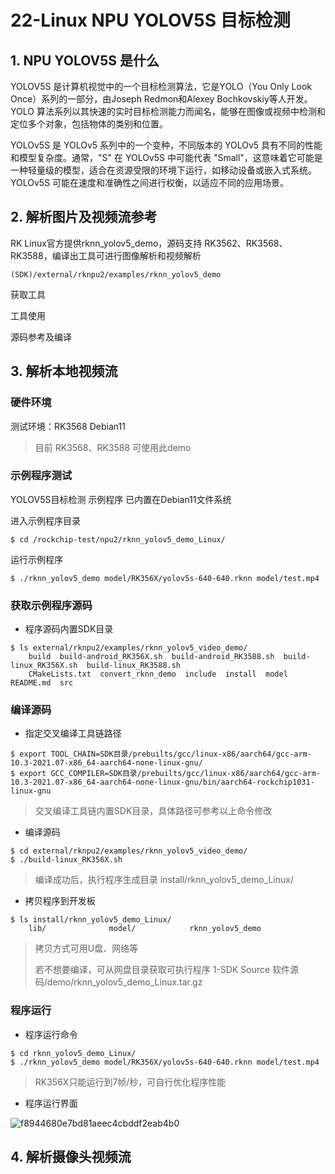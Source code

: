 # 22-Linux NPU YOLOV5S 目标检测





## 1. NPU YOLOV5S 是什么

YOLOV5S 是计算机视觉中的一个目标检测算法，它是YOLO（You Only Look Once）系列的一部分，由Joseph Redmon和Alexey Bochkovskiy等人开发。YOLO 算法系列以其快速的实时目标检测能力而闻名，能够在图像或视频中检测和定位多个对象，包括物体的类别和位置。

YOLOv5S 是 YOLOv5 系列中的一个变种，不同版本的 YOLOv5 具有不同的性能和模型复杂度。通常，"S" 在 YOLOv5S 中可能代表 "Small"，这意味着它可能是一种轻量级的模型，适合在资源受限的环境下运行，如移动设备或嵌入式系统。 YOLOv5S 可能在速度和准确性之间进行权衡，以适应不同的应用场景。



## 2. 解析图片及视频流参考

RK Linux官方提供rknn_yolov5_demo，源码支持 RK3562、RK3568、RK3588，编译出工具可进行图像解析和视频解析

```
(SDK)/external/rknpu2/examples/rknn_yolov5_demo
```

获取工具

工具使用

源码参考及编译





## 3. 解析本地视频流

### 硬件环境

测试环境：RK3568 Debian11

> 目前 RK3568、RK3588 可使用此demo



### 示例程序测试

YOLOV5S目标检测 示例程序 已内置在Debian11文件系统

进入示例程序目录

```
$ cd /rockchip-test/npu2/rknn_yolov5_demo_Linux/
```

运行示例程序

```
$ ./rknn_yolov5_demo model/RK356X/yolov5s-640-640.rknn model/test.mp4
```



### 获取示例程序源码

* 程序源码内置SDK目录

```
$ ls external/rknpu2/examples/rknn_yolov5_video_demo/
	build  build-android_RK356X.sh  build-android_RK3588.sh  build-linux_RK356X.sh  build-linux_RK3588.sh  
	CMakeLists.txt  convert_rknn_demo  include  install  model  README.md  src
```



### 编译源码

* 指定交叉编译工具链路径

```
$ export TOOL_CHAIN=SDK目录/prebuilts/gcc/linux-x86/aarch64/gcc-arm-10.3-2021.07-x86_64-aarch64-none-linux-gnu/
$ export GCC_COMPILER=SDK目录/prebuilts/gcc/linux-x86/aarch64/gcc-arm-10.3-2021.07-x86_64-aarch64-none-linux-gnu/bin/aarch64-rockchip1031-linux-gnu
```

> 交叉编译工具链内置SDK目录，具体路径可参考以上命令修改



* 编译源码

```
$ cd external/rknpu2/examples/rknn_yolov5_video_demo/
$ ./build-linux_RK356X.sh
```

> 编译成功后，执行程序生成目录 install/rknn_yolov5_demo_Linux/



* 拷贝程序到开发板

```
$ ls install/rknn_yolov5_demo_Linux/
	lib/              model/            rknn_yolov5_demo
```

> 拷贝方式可用U盘、网络等
>
> 若不想要编译，可从网盘目录获取可执行程序 1-SDK Source 软件源码/demo/rknn_yolov5_demo_Linux.tar.gz



### 程序运行

* 程序运行命令

```
$ cd rknn_yolov5_demo_Linux/
$ ./rknn_yolov5_demo model/RK356X/yolov5s-640-640.rknn model/test.mp4
```

> RK356X只能运行到7帧/秒，可自行优化程序性能



* 程序运行界面

![f8944680e7bd81aeec4cbddf2eab4b0](http://tanzhtanzh.oss-cn-shenzhen.aliyuncs.com/img/f8944680e7bd81aeec4cbddf2eab4b0.jpg)





## 4. 解析摄像头视频流

